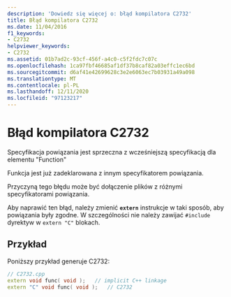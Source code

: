 ```yaml
---
description: 'Dowiedz się więcej o: błąd kompilatora C2732'
title: Błąd kompilatora C2732
ms.date: 11/04/2016
f1_keywords:
- C2732
helpviewer_keywords:
- C2732
ms.assetid: 01b7ad2c-93cf-456f-a4c0-c5f2fdc7c07c
ms.openlocfilehash: 1ca97fbf46685af1df37b8caf82a03effc1ec6bd
ms.sourcegitcommit: d6af41e42699628c3e2e6063ec7b03931a49a098
ms.translationtype: MT
ms.contentlocale: pl-PL
ms.lasthandoff: 12/11/2020
ms.locfileid: "97123217"
---
```

# <a name="compiler-error-c2732"></a>Błąd kompilatora C2732

Specyfikacja powiązania jest sprzeczna z wcześniejszą specyfikacją dla elementu "Function"

Funkcja jest już zadeklarowana z innym specyfikatorem powiązania.

Przyczyną tego błędu może być dołączenie plików z różnymi specyfikatorami powiązania.

Aby naprawić ten błąd, należy zmienić **`extern`** instrukcje w taki sposób, aby powiązania były zgodne. W szczególności nie należy zawijać `#include` dyrektyw w `extern "C"` blokach.

## <a name="example"></a>Przykład

Poniższy przykład generuje C2732:

```cpp
// C2732.cpp
extern void func( void );   // implicit C++ linkage
extern "C" void func( void );   // C2732
```
